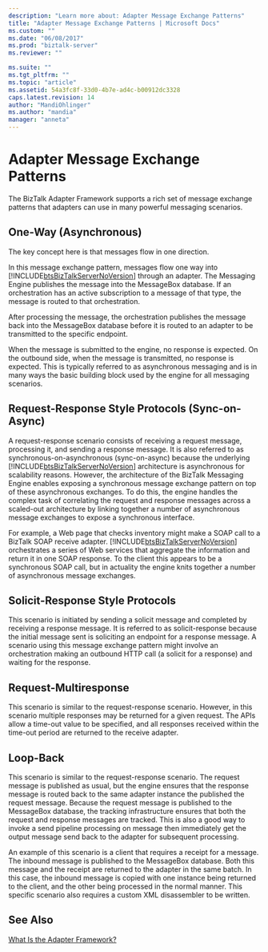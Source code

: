 ```yaml
---
description: "Learn more about: Adapter Message Exchange Patterns"
title: "Adapter Message Exchange Patterns | Microsoft Docs"
ms.custom: ""
ms.date: "06/08/2017"
ms.prod: "biztalk-server"
ms.reviewer: ""

ms.suite: ""
ms.tgt_pltfrm: ""
ms.topic: "article"
ms.assetid: 54a3fc8f-33d0-4b7e-ad4c-b00912dc3328
caps.latest.revision: 14
author: "MandiOhlinger"
ms.author: "mandia"
manager: "anneta"
---
```

# Adapter Message Exchange Patterns
The BizTalk Adapter Framework supports a rich set of message exchange patterns that adapters can use in many powerful messaging scenarios.  
  
## One-Way (Asynchronous)  
 The key concept here is that messages flow in one direction.  
  
 In this message exchange pattern, messages flow one way into [!INCLUDE[btsBizTalkServerNoVersion](../includes/btsbiztalkservernoversion-md.md)] through an adapter. The Messaging Engine publishes the message into the MessageBox database. If an orchestration has an active subscription to a message of that type, the message is routed to that orchestration.  
  
 After processing the message, the orchestration publishes the message back into the MessageBox database before it is routed to an adapter to be transmitted to the specific endpoint.  
  
 When the message is submitted to the engine, no response is expected. On the outbound side, when the message is transmitted, no response is expected. This is typically referred to as asynchronous messaging and is in many ways the basic building block used by the engine for all messaging scenarios.  
  
## Request-Response Style Protocols (Sync-on-Async)  
 A request-response scenario consists of receiving a request message, processing it, and sending a response message. It is also referred to as synchronous-on-asynchronous (sync-on-async) because the underlying [!INCLUDE[btsBizTalkServerNoVersion](../includes/btsbiztalkservernoversion-md.md)] architecture is asynchronous for scalability reasons. However, the architecture of the BizTalk Messaging Engine enables exposing a synchronous message exchange pattern on top of these asynchronous exchanges. To do this, the engine handles the complex task of correlating the request and response messages across a scaled-out architecture by linking together a number of asynchronous message exchanges to expose a synchronous interface.  
  
 For example, a Web page that checks inventory might make a SOAP call to a BizTalk SOAP receive adapter. [!INCLUDE[btsBizTalkServerNoVersion](../includes/btsbiztalkservernoversion-md.md)] orchestrates a series of Web services that aggregate the information and return it in one SOAP response. To the client this appears to be a synchronous SOAP call, but in actuality the engine knits together a number of asynchronous message exchanges.  
  
## Solicit-Response Style Protocols  
 This scenario is initiated by sending a solicit message and completed by receiving a response message. It is referred to as solicit-response because the initial message sent is soliciting an endpoint for a response message. A scenario using this message exchange pattern might involve an orchestration making an outbound HTTP call (a solicit for a response) and waiting for the response.  
  
## Request-Multiresponse  
 This scenario is similar to the request-response scenario. However, in this scenario multiple responses may be returned for a given request. The APIs allow a time-out value to be specified, and all responses received within the time-out period are returned to the receive adapter.  
  
## Loop-Back  
 This scenario is similar to the request-response scenario. The request message is published as usual, but the engine ensures that the response message is routed back to the same adapter instance the published the request message. Because the request message is published to the MessageBox database, the tracking infrastructure ensures that both the request and response messages are tracked. This is also a good way to invoke a send pipeline processing on message then immediately get the output message send back to the adapter for subsequent processing.  
  
 An example of this scenario is a client that requires a receipt for a message. The inbound message is published to the MessageBox database. Both this message and the receipt are returned to the adapter in the same batch. In this case, the inbound message is copied with one instance being returned to the client, and the other being processed in the normal manner. This specific scenario also requires a custom XML disassembler to be written.  
  
## See Also  
 [What Is the Adapter Framework?](../core/what-is-the-adapter-framework.md)
